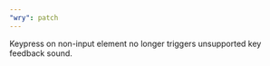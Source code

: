 ```yaml
---
"wry": patch
---
```


Keypress on non-input element no longer triggers unsupported key feedback sound.
